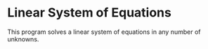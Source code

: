 # Linear System of Equations
This program solves a linear system of equations in any number of unknowns.
